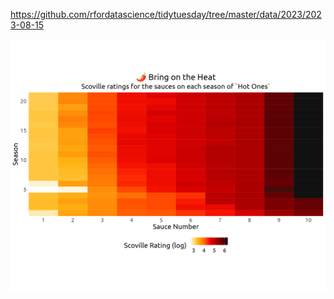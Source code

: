 https://github.com/rfordatascience/tidytuesday/tree/master/data/2023/2023-08-15

![](plots/spicy_plot.png)
